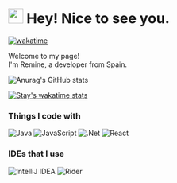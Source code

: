 <h1><img src="https://emojis.slackmojis.com/emojis/images/1531849430/4246/blob-sunglasses.gif?1531849430" width="30"/> Hey! Nice to see you.</h1>

[![wakatime](https://wakatime.com/badge/user/5cff0541-79f3-41e7-b7ee-9edef73a3e99.svg)](https://wakatime.com/@5cff0541-79f3-41e7-b7ee-9edef73a3e99)

<p>Welcome to my page! </br> I'm Remine, a developer from Spain.</p>

![Anurag's GitHub stats](https://github-readme-stats.vercel.app/api?username=RemineHD&show_icons=true&theme=dark)

[![Stay's wakatime stats](https://github-readme-stats.vercel.app/api/wakatime?username=RemineHD&theme=dark&layout=compact)](https://github.com/RemineHD/RemineHD)
### Things I code with

![Java](https://img.shields.io/badge/java-%23ED8B00.svg?style=for-the-badge&logo=java&logoColor=white)
![JavaScript](https://img.shields.io/badge/javascript-%23323330.svg?style=for-the-badge&logo=javascript&logoColor=%23F7DF1E)
![.Net](https://img.shields.io/badge/.NET-5C2D91?style=for-the-badge&logo=.net&logoColor=white)
![React](https://img.shields.io/badge/react-%2320232a.svg?style=for-the-badge&logo=react&logoColor=%2361DAFB)

### IDEs that I use

![IntelliJ IDEA](https://img.shields.io/badge/IntelliJIDEA-000000.svg?style=for-the-badge&logo=intellij-idea&logoColor=white)
![Rider](https://img.shields.io/badge/Rider-000000.svg?style=for-the-badge&logo=Rider&logoColor=white&color=black&labelColor=crimson)
